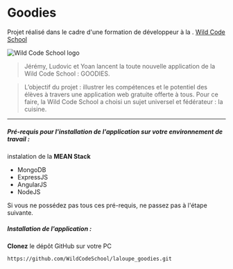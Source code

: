 # Goodies

Projet réalisé dans le cadre d'une formation de développeur à la . [Wild Code School](http://www.wildcodeschool.fr/)

![Wild Code School logo](https://media.licdn.com/mpr/mpr/shrink_200_200/AAEAAQAAAAAAAASEAAAAJGI2Yzk2YTllLTU4YjQtNGEwYS1iZjlmLTUyYjg0YTY1ZDYxMw.png)


>Jérémy, Ludovic et Yoan lancent la toute nouvelle application de la Wild Code School : GOODIES.

>L’objectif du projet : illustrer les compétences et le potentiel des élèves à travers une application
web gratuite offerte à tous. Pour ce faire, la Wild Code School a choisi un sujet universel et
fédérateur : la cuisine.

***

##### Pré-requis pour l'installation de l'application sur votre environnement de travail :

instalation de la **MEAN Stack**
* MongoDB
* ExpressJS
* AngularJS
* NodeJS

Si vous ne possédez pas tous ces pré-requis, ne passez pas à l'étape suivante.

##### Installation de l'application :

**Clonez** le dépôt GitHub sur votre PC
```sh
https://github.com/WildCodeSchool/laloupe_goodies.git
```

